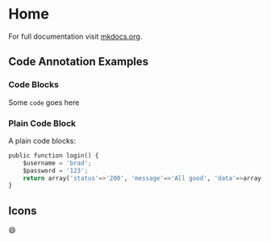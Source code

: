 # Home

For full documentation visit [mkdocs.org](https://www.mkdocs.org).

## Code Annotation Examples

### Code Blocks
Some `code` goes here

### Plain Code Block
A plain code blocks:

``` py title='login function'
public function login() {
    $username = 'brad';
    $password = '123';
    return array('status'=>'200', 'message'=>'All good', 'data'=>array());
}
```

## Icons
:smile: